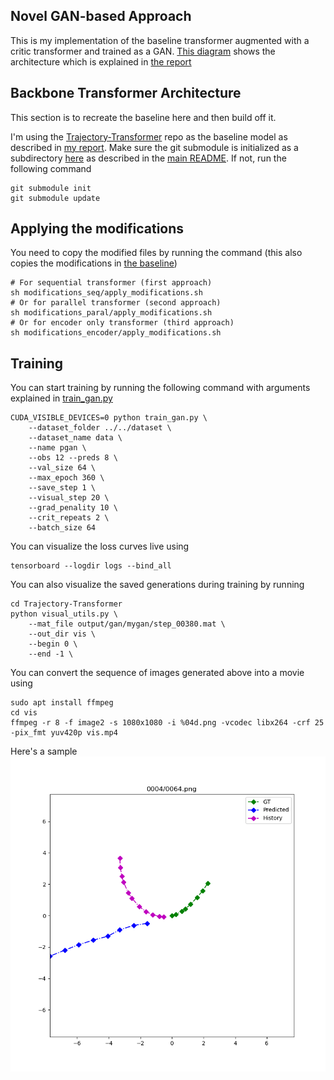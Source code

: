 ## Novel GAN-based Approach
This is my implementation of the baseline transformer augmented with a critic transformer and trained as a GAN. [This diagram](../report/gen-disc-figure.pdf) shows the architecture which is explained in [the report](../report)


## Backbone Transformer Architecture
This section is to recreate the baseline here and then build off it.

I'm using the [Trajectory-Transformer](github.com/FGiuliari/Trajectory-Transformer.git) repo as the baseline model as described in [my report](../report). Make sure the git submodule is initialized as a subdirectory [here](Trajectory-Transformer) as described in the [main README](../README.md). If not, run the following command
```
git submodule init
git submodule update
```

## Applying the modifications
You need to copy the modified files by running the command (this also copies the modifications in [the baseline](../baseline))
```
# For sequential transformer (first approach)
sh modifications_seq/apply_modifications.sh
# Or for parallel transformer (second approach)
sh modifications_paral/apply_modifications.sh
# Or for encoder only transformer (third approach)
sh modifications_encoder/apply_modifications.sh
```

## Training
You can start training by running the following command with arguments explained in [train_gan.py](modifications_seq/train_gan.py)
```
CUDA_VISIBLE_DEVICES=0 python train_gan.py \
    --dataset_folder ../../dataset \
    --dataset_name data \
    --name pgan \
    --obs 12 --preds 8 \
    --val_size 64 \
    --max_epoch 360 \
    --save_step 1 \
    --visual_step 20 \
    --grad_penality 10 \
    --crit_repeats 2 \
    --batch_size 64
```

You can visualize the loss curves live using
```
tensorboard --logdir logs --bind_all
```

You can also visualize the saved generations during training by running
```
cd Trajectory-Transformer
python visual_utils.py \
    --mat_file output/gan/mygan/step_00380.mat \
    --out_dir vis \
    --begin 0 \
    --end -1 \
```
You can convert the sequence of images generated above into a movie using
```
sudo apt install ffmpeg
cd vis
ffmpeg -r 8 -f image2 -s 1080x1080 -i %04d.png -vcodec libx264 -crf 25  -pix_fmt yuv420p vis.mp4
```

Here's a sample
![Sample GAN Generation](../report/mode_collapse0.png)

